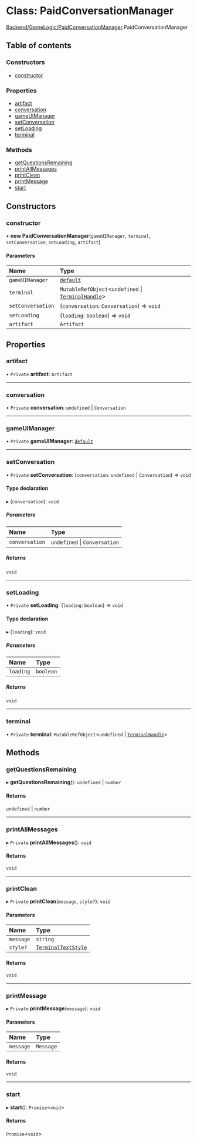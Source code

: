 # Class: PaidConversationManager

[Backend/GameLogic/PaidConversationManager](../modules/Backend_GameLogic_PaidConversationManager.md).PaidConversationManager

## Table of contents

### Constructors

- [constructor](Backend_GameLogic_PaidConversationManager.PaidConversationManager.md#constructor)

### Properties

- [artifact](Backend_GameLogic_PaidConversationManager.PaidConversationManager.md#artifact)
- [conversation](Backend_GameLogic_PaidConversationManager.PaidConversationManager.md#conversation)
- [gameUIManager](Backend_GameLogic_PaidConversationManager.PaidConversationManager.md#gameuimanager)
- [setConversation](Backend_GameLogic_PaidConversationManager.PaidConversationManager.md#setconversation)
- [setLoading](Backend_GameLogic_PaidConversationManager.PaidConversationManager.md#setloading)
- [terminal](Backend_GameLogic_PaidConversationManager.PaidConversationManager.md#terminal)

### Methods

- [getQuestionsRemaining](Backend_GameLogic_PaidConversationManager.PaidConversationManager.md#getquestionsremaining)
- [printAllMessages](Backend_GameLogic_PaidConversationManager.PaidConversationManager.md#printallmessages)
- [printClean](Backend_GameLogic_PaidConversationManager.PaidConversationManager.md#printclean)
- [printMessage](Backend_GameLogic_PaidConversationManager.PaidConversationManager.md#printmessage)
- [start](Backend_GameLogic_PaidConversationManager.PaidConversationManager.md#start)

## Constructors

### constructor

• **new PaidConversationManager**(`gameUIManager`, `terminal`, `setConversation`, `setLoading`, `artifact`)

#### Parameters

| Name              | Type                                                                                                            |
| :---------------- | :-------------------------------------------------------------------------------------------------------------- |
| `gameUIManager`   | [`default`](Backend_GameLogic_GameUIManager.default.md)                                                         |
| `terminal`        | `MutableRefObject`<`undefined` \| [`TerminalHandle`](../interfaces/Frontend_Views_Terminal.TerminalHandle.md)\> |
| `setConversation` | (`conversation`: `Conversation`) => `void`                                                                      |
| `setLoading`      | (`loading`: `boolean`) => `void`                                                                                |
| `artifact`        | `Artifact`                                                                                                      |

## Properties

### artifact

• `Private` **artifact**: `Artifact`

---

### conversation

• `Private` **conversation**: `undefined` \| `Conversation`

---

### gameUIManager

• `Private` **gameUIManager**: [`default`](Backend_GameLogic_GameUIManager.default.md)

---

### setConversation

• `Private` **setConversation**: (`conversation`: `undefined` \| `Conversation`) => `void`

#### Type declaration

▸ (`conversation`): `void`

##### Parameters

| Name           | Type                          |
| :------------- | :---------------------------- |
| `conversation` | `undefined` \| `Conversation` |

##### Returns

`void`

---

### setLoading

• `Private` **setLoading**: (`loading`: `boolean`) => `void`

#### Type declaration

▸ (`loading`): `void`

##### Parameters

| Name      | Type      |
| :-------- | :-------- |
| `loading` | `boolean` |

##### Returns

`void`

---

### terminal

• `Private` **terminal**: `MutableRefObject`<`undefined` \| [`TerminalHandle`](../interfaces/Frontend_Views_Terminal.TerminalHandle.md)\>

## Methods

### getQuestionsRemaining

▸ **getQuestionsRemaining**(): `undefined` \| `number`

#### Returns

`undefined` \| `number`

---

### printAllMessages

▸ `Private` **printAllMessages**(): `void`

#### Returns

`void`

---

### printClean

▸ `Private` **printClean**(`message`, `style?`): `void`

#### Parameters

| Name      | Type                                                                              |
| :-------- | :-------------------------------------------------------------------------------- |
| `message` | `string`                                                                          |
| `style?`  | [`TerminalTextStyle`](../enums/Frontend_Utils_TerminalTypes.TerminalTextStyle.md) |

#### Returns

`void`

---

### printMessage

▸ `Private` **printMessage**(`message`): `void`

#### Parameters

| Name      | Type      |
| :-------- | :-------- |
| `message` | `Message` |

#### Returns

`void`

---

### start

▸ **start**(): `Promise`<`void`\>

#### Returns

`Promise`<`void`\>
